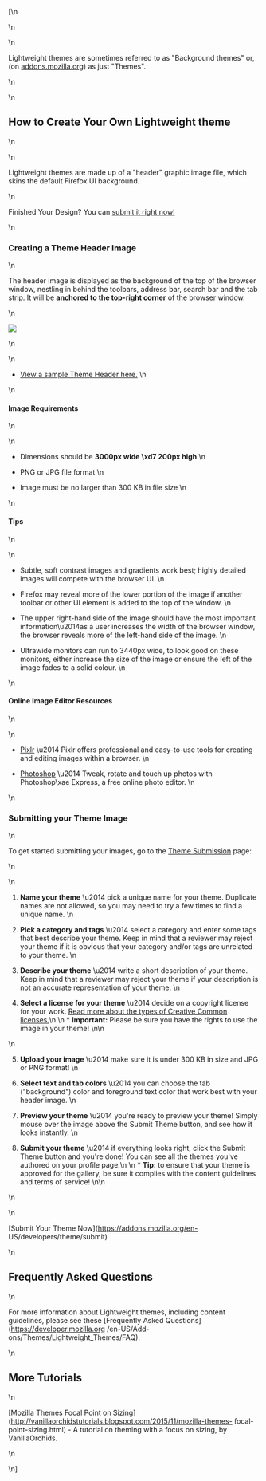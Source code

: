 [\n

\n

\n

Lightweight themes are sometimes referred to as "Background themes" or, (on
[addons.mozilla.org](https://addons.mozilla.org/en-US/firefox/)) as just
"Themes".

\n

\n

## How to Create Your Own Lightweight theme

\n

\n

Lightweight themes are made up of a "header" graphic image file, which skins
the default Firefox UI background.

\n

Finished Your Design? You can [submit it right
now!](https://addons.mozilla.org/developers/theme/submit)

\n

### Creating a Theme Header Image

\n

The header image is displayed as the background of the top of the browser
window, nestling in behind the toolbars, address bar, search bar and the tab
strip. It will be **anchored to the top-right corner** of the browser window.

\n

![](https://mdn.mozillademos.org/files/9929/header-step.jpg)

\n

\n

  * [View a sample Theme Header here.](https://addons.cdn.mozilla.net/static/img/docs/themes/header.jpg)
\n

\n

#### Image Requirements

\n

\n

  * Dimensions should be **3000px wide \xd7 200px high**
\n

  * PNG or JPG file format
\n

  * Image must be no larger than 300 KB in file size
\n

\n

#### Tips

\n

\n

  * Subtle, soft contrast images and gradients work best; highly detailed images will compete with the browser UI.
\n

  * Firefox may reveal more of the lower portion of the image if another toolbar or other UI element is added to the top of the window.
\n

  * The upper right-hand side of the image should have the most important information\u2014as a user increases the width of the browser window, the browser reveals more of the left-hand side of the image.
\n

  * Ultrawide monitors can run to 3440px wide, to look good on these monitors, either increase the size of the image or ensure the left of the image fades to a solid colour.
\n

\n

#### Online Image Editor Resources

\n

\n

  * [Pixlr](http://www.pixlr.com) \u2014 Pixlr offers professional and easy-to-use tools for creating and editing images within a browser.
\n

  * [Photoshop](http://www.photoshop.com/tools?wf=editor) \u2014 Tweak, rotate and touch up photos with Photoshop\xae Express, a free online photo editor.
\n

\n

### Submitting your Theme Image

\n

To get started submitting your images, go to the [Theme
Submission](https://addons.mozilla.org/developers/theme/submit) page:

\n

\n

  1.  **Name your theme** \u2014 pick a unique name for your theme. Duplicate names are not allowed, so you may need to try a few times to find a unique name.
\n

  2.  **Pick a category and tags** \u2014 select a category and enter some tags that best describe your theme. Keep in mind that a reviewer may reject your theme if it is obvious that your category and/or tags are unrelated to your theme.
\n

  3.  **Describe your theme** \u2014 write a short description of your theme. Keep in mind that a reviewer may reject your theme if your description is not an accurate representation of your theme.
\n

  4.  **Select a license for your theme** \u2014 decide on a copyright license for your work. [Read more about the types of Creative Common licenses.](http://creativecommons.org/licenses/)\n \n
    *  **Important:** Please be sure you have the rights to use the image in your theme!
\n\n

\n

  5.  **Upload your image** \u2014 make sure it is under 300 KB in size and JPG or PNG format!
\n

  6.  **Select text and tab colors** \u2014 you can choose the tab ("background") color and foreground text color that work best with your header image.
\n

  7.  **Preview your theme** \u2014 you're ready to preview your theme! Simply mouse over the image above the Submit Theme button, and see how it looks instantly.
\n

  8.  **Submit your theme** \u2014 if everything looks right, click the Submit Theme button and you're done! You can see all the themes you've authored on your profile page.\n  \n
    *  **Tip:** to ensure that your theme is approved for the gallery, be sure it complies with the content guidelines and terms of service!
\n\n

\n

\n

[Submit Your Theme Now](https://addons.mozilla.org/en-
US/developers/theme/submit)

\n

## Frequently Asked Questions

\n

For more information about Lightweight themes, including content guidelines,
please see these [Frequently Asked Questions](https://developer.mozilla.org
/en-US/Add-ons/Themes/Lightweight_Themes/FAQ).

\n

## More Tutorials

\n

[Mozilla Themes Focal Point on
Sizing](http://vanillaorchidstutorials.blogspot.com/2015/11/mozilla-themes-
focal-point-sizing.html) \- A tutorial on theming with a focus on sizing, by
VanillaOrchids.

\n

\n]

